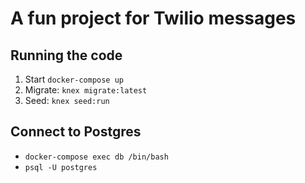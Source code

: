 # A fun project for Twilio messages

## Running the code

1. Start `docker-compose up`
1. Migrate: `knex migrate:latest`
1. Seed: `knex seed:run`

## Connect to Postgres

* `docker-compose exec db /bin/bash`
* `psql -U postgres`
